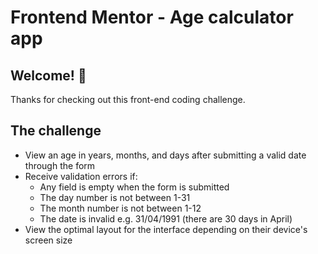 # Frontend Mentor - Age calculator app
## Welcome! 👋

Thanks for checking out this front-end coding challenge.

## The challenge

- View an age in years, months, and days after submitting a valid date through the form
- Receive validation errors if:
  - Any field is empty when the form is submitted
  - The day number is not between 1-31
  - The month number is not between 1-12
  - The date is invalid e.g. 31/04/1991 (there are 30 days in April)
- View the optimal layout for the interface depending on their device's screen size